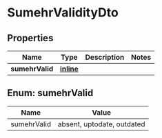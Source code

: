
# SumehrValidityDto

## Properties
Name | Type | Description | Notes
------------ | ------------- | ------------- | -------------
**sumehrValid** | [**inline**](#SumehrValidEnum) |  | 


<a name="SumehrValidEnum"></a>
## Enum: sumehrValid
Name | Value
---- | -----
sumehrValid | absent, uptodate, outdated



